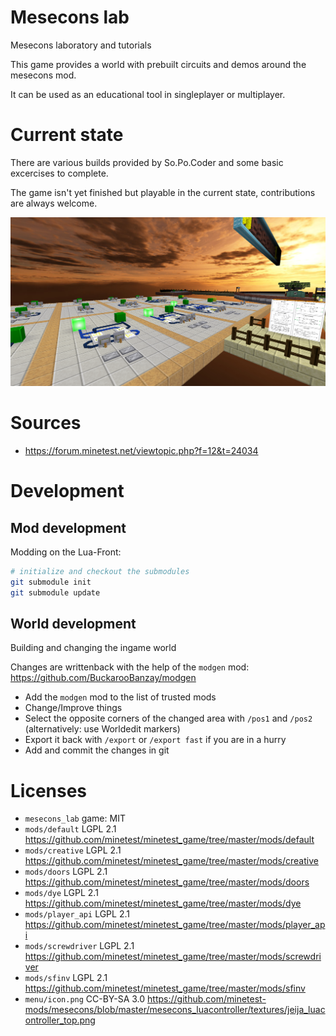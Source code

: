 
# Mesecons lab

Mesecons laboratory and tutorials

This game provides a world with prebuilt circuits and demos around the mesecons mod.

It can be used as an educational tool in singleplayer or multiplayer.

# Current state

There are various builds provided by So.Po.Coder and some basic excercises to complete.

The game isn't yet finished but playable in the current state, contributions are always welcome.

![Screenshot](./menu/background.png)

# Sources

* https://forum.minetest.net/viewtopic.php?f=12&t=24034

# Development

## Mod development

Modding on the Lua-Front:

```bash
# initialize and checkout the submodules
git submodule init
git submodule update
```

## World development

Building and changing the ingame world

Changes are writtenback with the help of the `modgen` mod:
https://github.com/BuckarooBanzay/modgen

* Add the `modgen` mod to the list of trusted mods
* Change/Improve things
* Select the opposite corners of the changed area with `/pos1` and `/pos2` (alternatively: use Worldedit markers)
* Export it back with `/export` or `/export fast` if you are in a hurry
* Add and commit the changes in git

# Licenses

* `mesecons_lab` game: MIT
* `mods/default` LGPL 2.1 https://github.com/minetest/minetest_game/tree/master/mods/default
* `mods/creative` LGPL 2.1 https://github.com/minetest/minetest_game/tree/master/mods/creative
* `mods/doors` LGPL 2.1 https://github.com/minetest/minetest_game/tree/master/mods/doors
* `mods/dye` LGPL 2.1 https://github.com/minetest/minetest_game/tree/master/mods/dye
* `mods/player_api` LGPL 2.1 https://github.com/minetest/minetest_game/tree/master/mods/player_api
* `mods/screwdriver` LGPL 2.1 https://github.com/minetest/minetest_game/tree/master/mods/screwdriver
* `mods/sfinv` LGPL 2.1 https://github.com/minetest/minetest_game/tree/master/mods/sfinv
* `menu/icon.png` CC-BY-SA 3.0 https://github.com/minetest-mods/mesecons/blob/master/mesecons_luacontroller/textures/jeija_luacontroller_top.png
